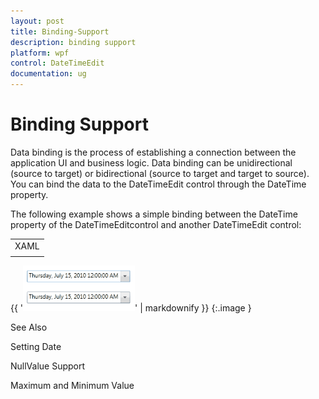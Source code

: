 ```yaml
---
layout: post
title: Binding-Support
description: binding support
platform: wpf
control: DateTimeEdit
documentation: ug
---
```


# Binding Support

Data binding is the process of establishing a connection between the application UI and business logic. Data binding can be unidirectional (source to target) or bidirectional (source to target and target to source). You can bind the data to the DateTimeEdit control through the DateTime property.

The following example shows a simple binding between the DateTime property of the DateTimeEditcontrol and another DateTimeEdit control:



<table>
<tr>
<td>
XAML</td></tr>
<tr>
<td>
<syncfusion:DateTimeEdit x:Name="dateTimeEdit1" Height="25" Width="220" Margin="10"/><syncfusion:DateTimeEdit x:Name="dateTimeEdit2" Height="25" Width="220"                          DateTime="{Binding ElementName=dateTimeEdit1,                                             Path=DateTime,Mode=TwoWay}"                         Margin="10"/></td></tr>
</table>


{{ '![](Binding-Support_images/Binding-Support_img1.png)' | markdownify }}
{:.image }


See Also

Setting Date

NullValue Support

Maximum and Minimum Value

